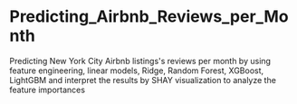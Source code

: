 # Predicting_Airbnb_Reviews_per_Month
Predicting New York City Airbnb listings's reviews per month by using feature engineering, linear models, Ridge, Random Forest, XGBoost, LightGBM and interpret the results by SHAY visualization to analyze the feature importances
